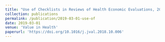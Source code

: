 ```yaml
---
title: "Use of Checklists in Reviews of Health Economic Evaluations, 2010 to 2018"
collection: publications
permalink: /publication/2019-03-01-use-of
date: 2019-03-01
venue: 'Value in Health'
paperurl: 'https://doi.org/10.1016/j.jval.2018.10.006'
---
```

